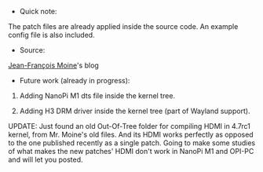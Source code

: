 * Quick note:

The patch files are already applied inside the source code. An example config file is also included. 

* Source:

[Jean-François Moine](http://moinejf.free.fr/)'s blog

* Future work (already in progress):

1) Adding NanoPi M1 dts file inside the kernel tree.

2) Adding H3 DRM driver inside the kernel tree (part of Wayland support).



UPDATE: Just found an old Out-Of-Tree folder for compiling HDMI in 4.7rc1 kernel, from Mr. Moine's old files. And its HDMI works perfectly as opposed to the one published recently as a single patch. Going to make some studies of what makes the new patches' HDMI don't work in NanoPi M1 and OPI-PC and will let you posted. 
